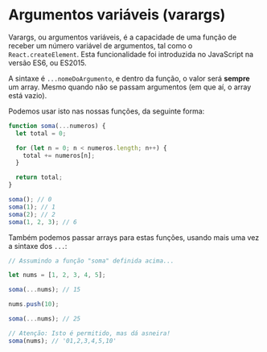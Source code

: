 # Argumentos variáveis (varargs)

Varargs, ou argumentos variáveis, é a capacidade de uma função de receber um número variável de argumentos, tal como o `React.createElement`. Esta funcionalidade foi introduzida no JavaScript na versão ES6, ou ES2015.

A sintaxe é `...nomeDoArgumento`, e dentro da função, o valor será **sempre** um array. Mesmo quando não se passam argumentos (em que aí, o array está vazio).

Podemos usar isto nas nossas funções, da seguinte forma:

```javascript
function soma(...numeros) {
  let total = 0;

  for (let n = 0; n < numeros.length; n++) {
    total += numeros[n];
  }

  return total;
}

soma(); // 0
soma(1); // 1
soma(2); // 2
soma(1, 2, 3); // 6
```

Também podemos passar arrays para estas funções, usando mais uma vez a sintaxe dos `...`:

```javascript
// Assumindo a função "soma" definida acima...

let nums = [1, 2, 3, 4, 5];

soma(...nums); // 15

nums.push(10);

soma(...nums); // 25

// Atenção: Isto é permitido, mas dá asneira!
soma(nums); // '01,2,3,4,5,10'
```
